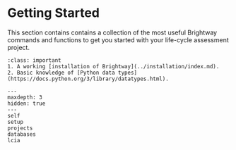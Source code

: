 # Getting Started

This section contains contains a collection of the most useful Brightway commands and functions to get you started with your life-cycle assessment project. 

```{admonition} Prerequisites
:class: important
1. A working [installation of Brightway](../installation/index.md).
2. Basic knowledge of [Python data types](https://docs.python.org/3/library/datatypes.html).
```

```{toctree}
---
maxdepth: 3
hidden: true
---
self
setup
projects
databases
lcia
```